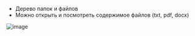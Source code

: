 - Дерево папок и файлов
- Можно открыть и посмотреть содержимое файлов (txt, pdf, docx)

![image](https://github.com/DaniilSob2004/DirectoriesTree/assets/106149184/95e2ba36-62a8-4192-b265-a5468bbf7560)